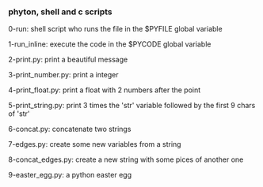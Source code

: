 ### phyton, shell and c scripts

0-run: shell script who runs the file in the $PYFILE global variable

1-run_inline: execute the code in the $PYCODE global variable

2-print.py: print a beautiful message

3-print_number.py: print a integer

4-print_float.py: print a float with 2 numbers after the point

5-print_string.py: print 3 times the 'str' variable followed by the first 9 chars of 'str'

6-concat.py: concatenate two strings

7-edges.py: create some new variables from a string

8-concat_edges.py: create a new string with some pices of another one

9-easter_egg.py: a python easter egg
